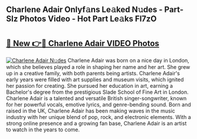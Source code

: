 ## Charlene Adair Onlyf𝚊ns Le𝚊ked N𝚞des - Part-SIz Photos Video - Hot Part Le𝚊ks Fl7zO

# <h2><a href="http://ab67761.deff.icu/?id=Charlene+Adair">🔗 New 👉🔴 Charlene Adair VIDEO Photos</a></h2>

[![Charlene Adair N𝚞des](https://i.imgur.com/rIISA9y.gif)](http://ab67761.deff.icu/?id=Charlene+Adair)
Charlene Adair was born on a nice day in London, which she believes played a role in shaping her name and her art. She grew up in a creative family, with both parents being artists. Charlene Adair's early years were filled with art supplies and museum visits, which ignited her passion for creating. She pursued her education in art, earning a Bachelor's degree from the prestigious Slade School of Fine Art in London. Charlene Adair is a talented and versatile British singer-songwriter, known for her powerful vocals, emotive lyrics, and genre-bending sound. Born and raised in the UK, Charlene Adair has been making waves in the music industry with her unique blend of pop, rock, and electronic elements. With a strong online presence and a growing fan base, Charlene Adair is an artist to watch in the years to come.
